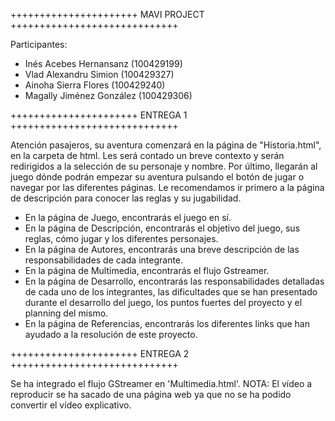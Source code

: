++++++++++++++++++++++ MAVI PROJECT +++++++++++++++++++++++++++++

Participantes:

 - Inés Acebes Hernansanz (100429199)
 - Vlad Alexandru Simion (100429327)
 - Ainoha Sierra Flores (100429240)
 - Magally Jiménez González (100429306)
 
++++++++++++++++++++++ ENTREGA 1 +++++++++++++++++++++++++++++

Atención pasajeros, su aventura comenzará en la página de "Historia.html", en la carpeta de html. Les será contado un breve contexto y serán redirigidos a
la selección de su personaje y nombre. Por último, llegarán al juego dónde podrán empezar su aventura pulsando el botón de jugar o navegar por las 
diferentes páginas.
Le recomendamos ir primero a la página de descripción para conocer las reglas y su jugabilidad.

- En la página de Juego, encontrarás el juego en sí.
- En la página de Descripción, encontrarás el objetivo del juego, sus reglas, cómo jugar y los diferentes personajes.
- En la página de Autores, encontrarás una breve descripción de las responsabilidades de cada integrante.
- En la página de Multimedia, encontrarás el flujo Gstreamer.
- En la página de Desarrollo, encontrarás las responsabilidades detalladas de cada uno de los integrantes, las dificultades que se han presentado durante
  el desarrollo del juego, los puntos fuertes del proyecto y el planning del mismo.
- En la página de Referencias, encontrarás los diferentes links que han ayudado a la resolución de este proyecto.

++++++++++++++++++++++ ENTREGA 2 +++++++++++++++++++++++++++++

Se ha integrado el flujo GStreamer en 'Multimedia.html'.
NOTA: El vídeo a reproducir se ha sacado de una página web ya que no se ha podido convertir el vídeo explicativo.

